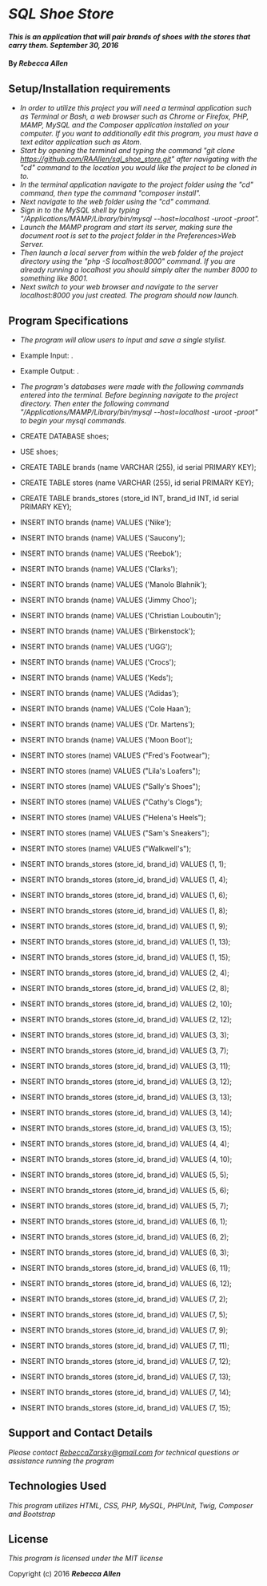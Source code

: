 
# _SQL Shoe Store_

#### _This is an application that will pair brands of shoes with the stores that carry them.  September 30, 2016_

#### By _**Rebecca Allen**_

## Setup/Installation requirements

* _In order to utilize this project you will need a terminal application such as Terminal or Bash, a web browser such as Chrome or Firefox, PHP, MAMP, MySQL and the Composer application installed on your computer. If you want to additionally edit this program, you must have a text editor application such as Atom._
* _Start by opening the terminal and typing the command "git clone https://github.com/RAAllen/sql_shoe_store.git" after navigating with the "cd" command to the location you would like the project to be cloned in to._
* _In the terminal application navigate to the project folder using the "cd" command, then type the command "composer install"._
* _Next navigate to the web folder using the "cd" command._
* _Sign in to the MySQL shell by typing "/Applications/MAMP/Library/bin/mysql --host=localhost -uroot -proot"._
* _Launch the MAMP program and start its server, making sure the document root is set to the project folder in the Preferences>Web Server._
* _Then launch a local server from within the web folder of the project directory using the "php -S localhost:8000" command. If you are already running a localhost you should simply alter the number 8000 to something like 8001._
* _Next switch to your web browser and navigate to the server localhost:8000 you just created. The program should now launch._


## Program Specifications

* _The program will allow users to input and save a single stylist._
* Example Input: .
* Example Output: .

* _The program's databases were made with the following commands entered into the terminal. Before beginning navigate to the project directory. Then enter the following command "/Applications/MAMP/Library/bin/mysql --host=localhost -uroot -proot" to begin your mysql commands._
* CREATE DATABASE shoes;
* USE shoes;
* CREATE TABLE brands (name VARCHAR (255), id serial PRIMARY KEY);
* CREATE TABLE stores (name VARCHAR (255), id serial PRIMARY KEY);
* CREATE TABLE brands_stores (store_id INT, brand_id INT, id serial PRIMARY KEY);
* INSERT INTO brands (name) VALUES ('Nike');
* INSERT INTO brands (name) VALUES ('Saucony');
* INSERT INTO brands (name) VALUES ('Reebok');
* INSERT INTO brands (name) VALUES ('Clarks');
* INSERT INTO brands (name) VALUES ('Manolo Blahnik');
* INSERT INTO brands (name) VALUES ('Jimmy Choo');
* INSERT INTO brands (name) VALUES ('Christian Louboutin');
* INSERT INTO brands (name) VALUES ('Birkenstock');
* INSERT INTO brands (name) VALUES ('UGG');
* INSERT INTO brands (name) VALUES ('Crocs');
* INSERT INTO brands (name) VALUES ('Keds');
* INSERT INTO brands (name) VALUES ('Adidas');
* INSERT INTO brands (name) VALUES ('Cole Haan');
* INSERT INTO brands (name) VALUES ('Dr. Martens');
* INSERT INTO brands (name) VALUES ('Moon Boot');
* INSERT INTO stores (name) VALUES ("Fred's Footwear");
* INSERT INTO stores (name) VALUES ("Lila's Loafers");
* INSERT INTO stores (name) VALUES ("Sally's Shoes");
* INSERT INTO stores (name) VALUES ("Cathy's Clogs");
* INSERT INTO stores (name) VALUES ("Helena's Heels");
* INSERT INTO stores (name) VALUES ("Sam's Sneakers");
* INSERT INTO stores (name) VALUES ("Walkwell's");
* INSERT INTO brands_stores (store_id, brand_id) VALUES (1, 1);
* INSERT INTO brands_stores (store_id, brand_id) VALUES (1, 4);
* INSERT INTO brands_stores (store_id, brand_id) VALUES (1, 6);
* INSERT INTO brands_stores (store_id, brand_id) VALUES (1, 8);
* INSERT INTO brands_stores (store_id, brand_id) VALUES (1, 9);
* INSERT INTO brands_stores (store_id, brand_id) VALUES (1, 13);
* INSERT INTO brands_stores (store_id, brand_id) VALUES (1, 15);
* INSERT INTO brands_stores (store_id, brand_id) VALUES (2, 4);
* INSERT INTO brands_stores (store_id, brand_id) VALUES (2, 8);
* INSERT INTO brands_stores (store_id, brand_id) VALUES (2, 10);
* INSERT INTO brands_stores (store_id, brand_id) VALUES (2, 12);
* INSERT INTO brands_stores (store_id, brand_id) VALUES (3, 3);
* INSERT INTO brands_stores (store_id, brand_id) VALUES (3, 7);
* INSERT INTO brands_stores (store_id, brand_id) VALUES (3, 11);
* INSERT INTO brands_stores (store_id, brand_id) VALUES (3, 12);
* INSERT INTO brands_stores (store_id, brand_id) VALUES (3, 13);
* INSERT INTO brands_stores (store_id, brand_id) VALUES (3, 14);
* INSERT INTO brands_stores (store_id, brand_id) VALUES (3, 15);
* INSERT INTO brands_stores (store_id, brand_id) VALUES (4, 4);
* INSERT INTO brands_stores (store_id, brand_id) VALUES (4, 10);
* INSERT INTO brands_stores (store_id, brand_id) VALUES (5, 5);
* INSERT INTO brands_stores (store_id, brand_id) VALUES (5, 6);
* INSERT INTO brands_stores (store_id, brand_id) VALUES (5, 7);
* INSERT INTO brands_stores (store_id, brand_id) VALUES (6, 1);
* INSERT INTO brands_stores (store_id, brand_id) VALUES (6, 2);
* INSERT INTO brands_stores (store_id, brand_id) VALUES (6, 3);
* INSERT INTO brands_stores (store_id, brand_id) VALUES (6, 11);
* INSERT INTO brands_stores (store_id, brand_id) VALUES (6, 12);
* INSERT INTO brands_stores (store_id, brand_id) VALUES (7, 2);
* INSERT INTO brands_stores (store_id, brand_id) VALUES (7, 5);
* INSERT INTO brands_stores (store_id, brand_id) VALUES (7, 9);
* INSERT INTO brands_stores (store_id, brand_id) VALUES (7, 11);
* INSERT INTO brands_stores (store_id, brand_id) VALUES (7, 12);
* INSERT INTO brands_stores (store_id, brand_id) VALUES (7, 13);
* INSERT INTO brands_stores (store_id, brand_id) VALUES (7, 14);
* INSERT INTO brands_stores (store_id, brand_id) VALUES (7, 15);

## Support and Contact Details

_Please contact RebeccaZarsky@gmail.com for technical questions or assistance running the program_

## Technologies Used

_This program utilizes HTML, CSS, PHP, MySQL, PHPUnit, Twig, Composer and Bootstrap_

## License

*This program is licensed under the MIT license*

Copyright (c) 2016 **_Rebecca Allen_**
